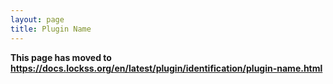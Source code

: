 ```yaml
---
layout: page
title: Plugin Name
---
```


**This page has moved to <https://docs.lockss.org/en/latest/plugin/identification/plugin-name.html>**
